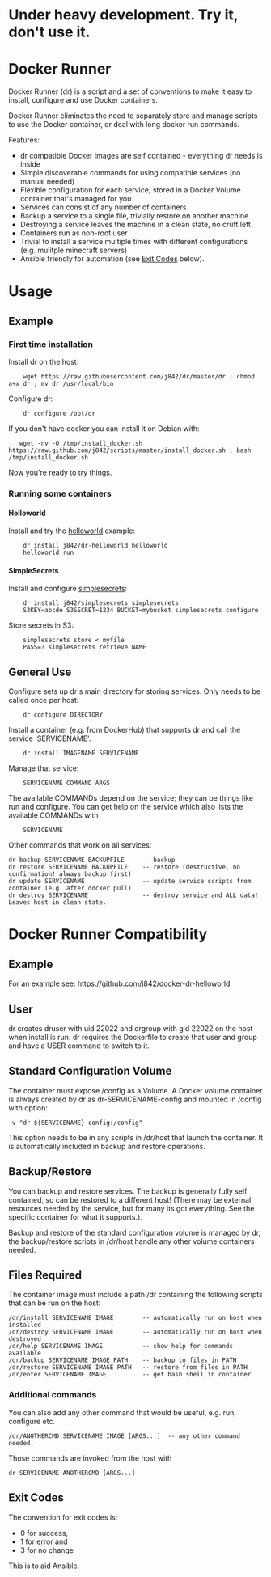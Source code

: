 # Under heavy development. Try it, don't use it.

# Docker Runner

Docker Runner (dr) is a script and a set of conventions to make it easy to install, 
configure and use Docker containers. 

Docker Runner eliminates the need to separately store and manage scripts to use the Docker container, 
or deal with long docker run commands.

Features:
* dr compatible Docker Images are self contained - everything dr needs is inside
* Simple discoverable commands for using compatible services (no manual needed)
* Flexible configuration for each service, stored in a Docker Volume container that's managed for you
* Services can consist of any number of containers
* Backup a service to a single file, trivially restore on another machine
* Destroying a service leaves the machine in a clean state, no cruft left
* Containers run as non-root user
* Trivial to install a service multiple times with different configurations (e.g. mulitple minecraft servers)
* Ansible friendly for automation (see [Exit Codes](https://github.com/j842/dr#exit-codes) below).

# Usage

## Example

### First time installation

Install dr on the host:
```
    wget https://raw.githubusercontent.com/j842/dr/master/dr ; chmod a+x dr ; mv dr /usr/local/bin
```

Configure dr:
```
    dr configure /opt/dr
```

If you don't have docker you can install it on Debian with:
```
   wget -nv -O /tmp/install_docker.sh https://raw.github.com/j842/scripts/master/install_docker.sh ; bash /tmp/install_docker.sh
```

Now you're ready to try things.

### Running some containers

#### Helloworld

Install and try the [helloworld](https://github.com/j842/docker-dr-helloworld) example:
```
    dr install j842/dr-helloworld helloworld
    helloworld run
```

#### SimpleSecrets

Install and configure [simplesecrets](https://github.com/j842/docker-simplesecrets):
```
    dr install j842/simplesecrets simplesecrets
    S3KEY=abcde S3SECRET=1234 BUCKET=mybucket simplesecrets configure
```
    
Store secrets in S3:
```
    simplesecrets store < myfile
    PASS=? simplesecrets retrieve NAME
```

## General Use

Configure sets up dr's main directory for storing services. Only needs to be called once per host:
```
    dr configure DIRECTORY
```

Install a container (e.g. from DockerHub) that supports dr and call the service 'SERVICENAME'.
```
    dr install IMAGENAME SERVICENAME
```

Manage that service:
```
    SERVICENAME COMMAND ARGS
```
The available COMMANDs depend on the service; they can be things like run and configure. You can get help on the service
which also lists the available COMMANDs with
```
    SERVICENAME
```

Other commands that work on all services:
```
dr backup SERVICENAME BACKUPFILE     -- backup
dr restore SERVICENAME BACKUPFILE    -- restore (destructive, no confirmation! always backup first)
dr update SERVICENAME                -- update service scripts from container (e.g. after docker pull)
dr destroy SERVICENAME               -- destroy service and ALL data! Leaves host in clean state.
```
   

# Docker Runner Compatibility

## Example

For an example see: https://github.com/j842/docker-dr-helloworld

## User

dr creates druser with uid 22022 and drgroup with gid 22022 on the host when install is run.
dr requires the Dockerfile to create that user and group and have a USER command to switch to it.

## Standard Configuration Volume

The container must expose /config as a Volume. A Docker volume container is always created by dr as
dr-SERVICENAME-config and mounted in /config with option:
```
-v "dr-${SERVICENAME}-config:/config" 
```
This option needs to be in any scripts in /dr/host that launch the container. It is automatically
included in backup and restore operations.

## Backup/Restore 
You can backup and restore services. The backup is generally fully self contained, so can be restored to a different host!
(There may be external resources needed by the service, but for many its got everything. See the specific container for what it supports.).

Backup and restore of the standard configuration volume is managed by dr, the backup/restore scripts in /dr/host handle any other volume containers needed.

## Files Required

The container image must include a path /dr containing the following scripts that can be run on the host:
```
/dr/install SERVICENAME IMAGE        -- automatically run on host when installed
/dr/destroy SERVICENAME IMAGE        -- automatically run on host when destroyed
/dr/help SERVICENAME IMAGE           -- show help for commands available
/dr/backup SERVICENAME IMAGE PATH    -- backup to files in PATH
/dr/restore SERVICENAME IMAGE PATH   -- restore from files in PATH
/dr/enter SERVICENAME IMAGE          -- get bash shell in container
```

### Additional commands

You can also add any other command that would be useful, e.g. run, configure etc.
```
/dr/ANOTHERCMD SERVICENAME IMAGE [ARGS...]  -- any other command needed.
```

Those commands are invoked from the host with
```
dr SERVICENAME ANOTHERCMD [ARGS...]
```

## Exit Codes

The convention for exit codes is:
* 0 for success,
* 1 for error and 
* 3 for no change 

This is to aid Ansible.